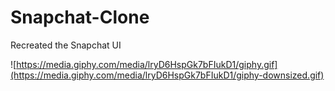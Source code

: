 # Snapchat-Clone
Recreated the Snapchat UI

![https://media.giphy.com/media/lryD6HspGk7bFIukD1/giphy.gif](https://media.giphy.com/media/lryD6HspGk7bFIukD1/giphy-downsized.gif)

